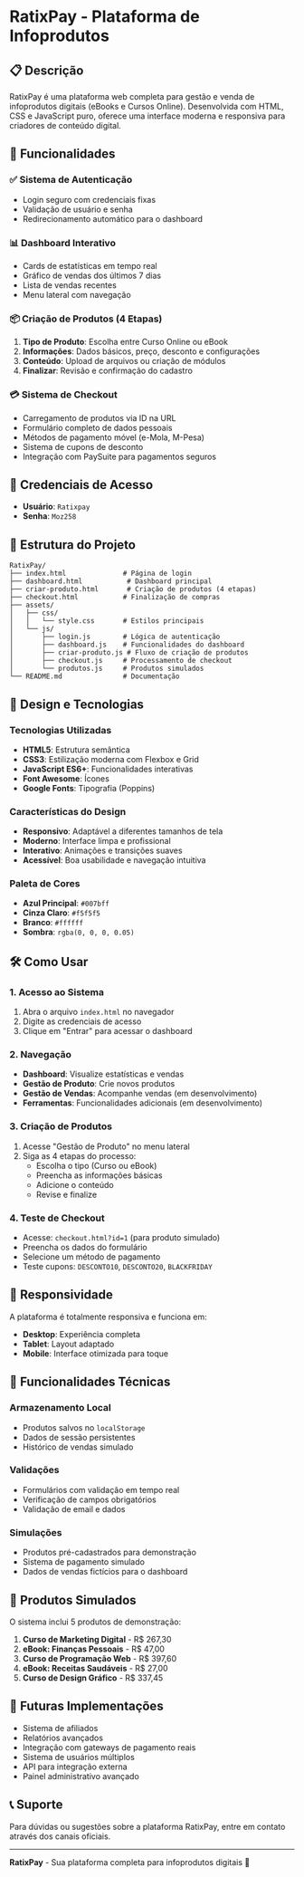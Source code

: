 # RatixPay - Plataforma de Infoprodutos

## 📋 Descrição

RatixPay é uma plataforma web completa para gestão e venda de infoprodutos digitais (eBooks e Cursos Online). Desenvolvida com HTML, CSS e JavaScript puro, oferece uma interface moderna e responsiva para criadores de conteúdo digital.

## 🚀 Funcionalidades

### ✅ Sistema de Autenticação
- Login seguro com credenciais fixas
- Validação de usuário e senha
- Redirecionamento automático para o dashboard

### 📊 Dashboard Interativo
- Cards de estatísticas em tempo real
- Gráfico de vendas dos últimos 7 dias
- Lista de vendas recentes
- Menu lateral com navegação

### 📦 Criação de Produtos (4 Etapas)
1. **Tipo de Produto**: Escolha entre Curso Online ou eBook
2. **Informações**: Dados básicos, preço, desconto e configurações
3. **Conteúdo**: Upload de arquivos ou criação de módulos
4. **Finalizar**: Revisão e confirmação do cadastro

### 💳 Sistema de Checkout
- Carregamento de produtos via ID na URL
- Formulário completo de dados pessoais
- Métodos de pagamento móvel (e-Mola, M-Pesa)
- Sistema de cupons de desconto
- Integração com PaySuite para pagamentos seguros

## 🔐 Credenciais de Acesso

- **Usuário**: `Ratixpay`
- **Senha**: `Moz258`

## 📁 Estrutura do Projeto

```
RatixPay/
├── index.html              # Página de login
├── dashboard.html           # Dashboard principal
├── criar-produto.html       # Criação de produtos (4 etapas)
├── checkout.html           # Finalização de compras
├── assets/
│   ├── css/
│   │   └── style.css       # Estilos principais
│   └── js/
│       ├── login.js        # Lógica de autenticação
│       ├── dashboard.js    # Funcionalidades do dashboard
│       ├── criar-produto.js # Fluxo de criação de produtos
│       ├── checkout.js     # Processamento de checkout
│       └── produtos.js     # Produtos simulados
└── README.md               # Documentação
```

## 🎨 Design e Tecnologias

### Tecnologias Utilizadas
- **HTML5**: Estrutura semântica
- **CSS3**: Estilização moderna com Flexbox e Grid
- **JavaScript ES6+**: Funcionalidades interativas
- **Font Awesome**: Ícones
- **Google Fonts**: Tipografia (Poppins)

### Características do Design
- **Responsivo**: Adaptável a diferentes tamanhos de tela
- **Moderno**: Interface limpa e profissional
- **Interativo**: Animações e transições suaves
- **Acessível**: Boa usabilidade e navegação intuitiva

### Paleta de Cores
- **Azul Principal**: `#007bff`
- **Cinza Claro**: `#f5f5f5`
- **Branco**: `#ffffff`
- **Sombra**: `rgba(0, 0, 0, 0.05)`

## 🛠️ Como Usar

### 1. Acesso ao Sistema
1. Abra o arquivo `index.html` no navegador
2. Digite as credenciais de acesso
3. Clique em "Entrar" para acessar o dashboard

### 2. Navegação
- **Dashboard**: Visualize estatísticas e vendas
- **Gestão de Produto**: Crie novos produtos
- **Gestão de Vendas**: Acompanhe vendas (em desenvolvimento)
- **Ferramentas**: Funcionalidades adicionais (em desenvolvimento)

### 3. Criação de Produtos
1. Acesse "Gestão de Produto" no menu lateral
2. Siga as 4 etapas do processo:
   - Escolha o tipo (Curso ou eBook)
   - Preencha as informações básicas
   - Adicione o conteúdo
   - Revise e finalize

### 4. Teste de Checkout
- Acesse: `checkout.html?id=1` (para produto simulado)
- Preencha os dados do formulário
- Selecione um método de pagamento
- Teste cupons: `DESCONTO10`, `DESCONTO20`, `BLACKFRIDAY`

## 📱 Responsividade

A plataforma é totalmente responsiva e funciona em:
- **Desktop**: Experiência completa
- **Tablet**: Layout adaptado
- **Mobile**: Interface otimizada para toque

## 🔧 Funcionalidades Técnicas

### Armazenamento Local
- Produtos salvos no `localStorage`
- Dados de sessão persistentes
- Histórico de vendas simulado

### Validações
- Formulários com validação em tempo real
- Verificação de campos obrigatórios
- Validação de email e dados

### Simulações
- Produtos pré-cadastrados para demonstração
- Sistema de pagamento simulado
- Dados de vendas fictícios para o dashboard

## 🎯 Produtos Simulados

O sistema inclui 5 produtos de demonstração:

1. **Curso de Marketing Digital** - R$ 267,30
2. **eBook: Finanças Pessoais** - R$ 47,00
3. **Curso de Programação Web** - R$ 397,60
4. **eBook: Receitas Saudáveis** - R$ 27,00
5. **Curso de Design Gráfico** - R$ 337,45

## 🔮 Futuras Implementações

- Sistema de afiliados
- Relatórios avançados
- Integração com gateways de pagamento reais
- Sistema de usuários múltiplos
- API para integração externa
- Painel administrativo avançado

## 📞 Suporte

Para dúvidas ou sugestões sobre a plataforma RatixPay, entre em contato através dos canais oficiais.

---

**RatixPay** - Sua plataforma completa para infoprodutos digitais 🚀

